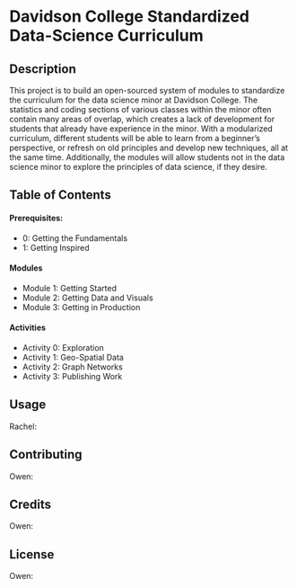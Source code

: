 # Davidson College Standardized Data-Science Curriculum
## Description
This project is to build an open-sourced system of  modules to standardize the curriculum for the data science minor at Davidson College. The statistics and coding sections of various classes within the minor often contain many areas of overlap, which creates a lack of development for students that already have experience in the minor. 
With a modularized curriculum, different students will be able to learn from a beginner’s perspective, or refresh on old principles and develop new techniques, all at the same time. Additionally, the modules will allow students not in the data science minor to explore the principles of data science, if they desire.

## Table of Contents 
#### Prerequisites:
* 0: Getting the Fundamentals
* 1: Getting Inspired
#### Modules
* Module 1: Getting Started
* Module 2: Getting Data and Visuals
* Module 3: Getting in Production
#### Activities
* Activity 0: Exploration
* Activity 1: Geo-Spatial Data
* Activity 2: Graph Networks
* Activity 3: Publishing Work
## Usage
Rachel: 
## Contributing
Owen:
## Credits
Owen:
## License
Owen:
